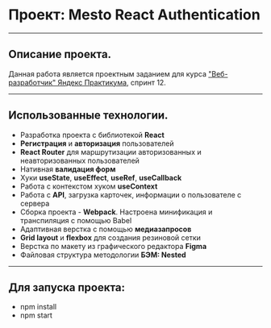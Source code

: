 # Проект: Mesto React Authentication
---
## Описание проекта.
Данная работа является проектным заданием для курса ["Веб-разработчик" Яндекс Практикума](https://practicum.yandex.ru/web/), спринт 12.

---
## Использованные технологии.
* Разработка проекта с библиотекой __React__ 
* __Регистрация__ и __авторизация__ пользователей
* __React Router__ для маршрутизации авторизованных и неавторизованных пользователей
* Нативная __валидация форм__
* Хуки __useState__, __useEffect__, __useRef__, __useCallback__
* Работа с контекстом хуком __useContext__
* Работа с __API__, загрузка карточек, информации о пользователе с сервера
* Сборка проекта - __Webpack__. Настроена минификация и транспиляция с помощью Babel
* Адаптивная верстка с помощью __медиазапросов__
* __Grid layout__ и  __flexbox__ для создания резиновой сетки
* Верстка по макету из графического редактора __Figma__
* Файловая структура методологии __БЭМ: Nested__

---
## Для запуска проекта: 
* npm install
* npm start
